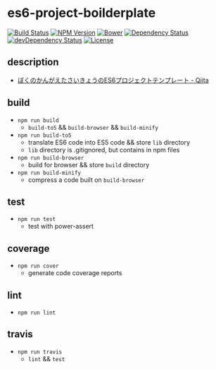 # es6-project-boilderplate
[![Build Status](http://img.shields.io/travis/mohayonao/es6-project-boilerplate.svg?style=flat-square)](https://travis-ci.org/mohayonao/es6-project-boilerplate)
[![NPM Version](http://img.shields.io/npm/v/es6-project-boilerplate.svg?style=flat-square)](https://www.npmjs.org/package/es6-project-boilerplate)
[![Bower](http://img.shields.io/bower/v/es6-project-boilerplate.svg?style=flat-square)](http://bower.io/search/?q=es6-project-boilerplate)
[![Dependency Status](http://img.shields.io/david/mohayonao/mml-emitter.svg?style=flat-square)](https://david-dm.org/mohayonao/es6-project-boilerplate)
[![devDependency Status](http://img.shields.io/david/dev/mohayonao/es6-project-boilerplate.svg?style=flat-square)](https://david-dm.org/mohayonao/es6-project-boilerplate#info=devDependencies)
[![License](http://img.shields.io/badge/license-MIT-brightgreen.svg?style=flat-square)](http://mohayonao.mit-license.org/)


## description

- [ぼくのかんがえたさいきょうのES6プロジェクトテンプレート - Qiita](http://qiita.com/mohayonao/items/9b0655b8b4979bffda31)

## build
- `npm run build`
  - `build-to5` && `build-browser` && `build-minify`
- `npm run build-to5`
  - translate ES6 code into ES5 code && store `lib` directory
  - `lib` directory is .gitignored, but contains in npm files
- `npm run build-browser`
  - build for browser && store `build` directory
- `npm run build-minify`
  - compress a code built on `build-browser`

## test
- `npm run test`
  - test with power-assert

## coverage
- `npm run cover`
  - generate code coverage reports

## lint
- `npm run lint`

## travis
- `npm run travis`
  - `lint` && `test`
